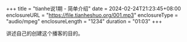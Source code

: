 +++
title = "tianhe说1期 - 简单介绍"
date = 2024-02-24T21:23:45+08:00
enclosureURL = "https://file.tianheshuo.org/001.mp3"
enclosureType = "audio/mpeg"
enclosureLength = "1234"
duration = "01:03"
+++

讲述自己的创建这个播客的目的。
